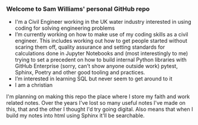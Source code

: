 ### Welcome to Sam Williams' personal GitHub repo

- I'm a Civil Engineer working in the UK water industry interested in using coding for solving engineering problems
- I’m currently working on how to make use of my coding skills as a civil engineer. This includes working out how to get people started without scaring them off, quality assurance and setting standards for calculations done in Jupyter Notebooks and (most interestingly to me) trying to set a precedent on how to build internal Python libraries with GitHub Enterprise (sorry, can't show anyone outside work) pytest, Sphinx, Poetry and other good tooling and practices.
- I’m interested in learning SQL but never seem to get around to it
- I am a christian

I'm planning on making this repo the place where I store my faith and work related notes. Over the years I've lost so many useful notes I've made on this, that and the other I thought I'd try going digital. Also means that when I build my notes into html using Sphinx it'll be searchable.
